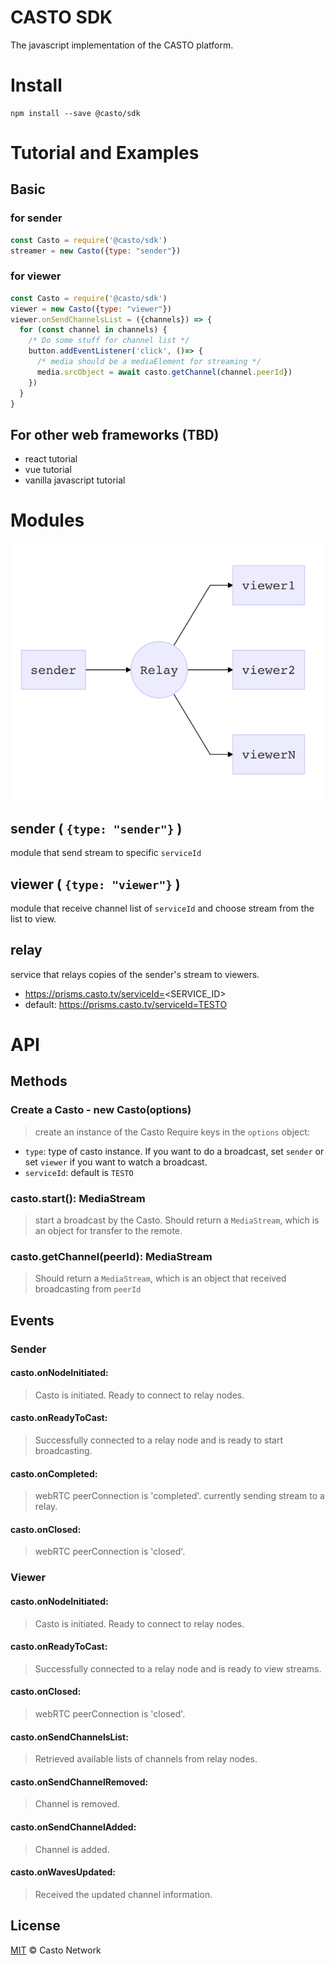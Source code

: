 # CASTO SDK
The javascript implementation of the CASTO platform.

# Install
```
npm install --save @casto/sdk
```

# Tutorial and Examples
## Basic
### for sender
```javascript
const Casto = require('@casto/sdk')
streamer = new Casto({type: "sender"})
```
### for viewer
```javascript
const Casto = require('@casto/sdk')
viewer = new Casto({type: "viewer"})
viewer.onSendChannelsList = ({channels}) => {
  for (const channel in channels) {
    /* Do some stuff for channel list */
    button.addEventListener('click', ()=> {
      /* media should be a mediaElement for streaming */
      media.srcObject = await casto.getChannel(channel.peerId})
    })
  }
}
```

## For other web frameworks (TBD)
* react tutorial
* vue tutorial
* vanilla javascript tutorial

# Modules
![casto diagram](./assets/casto_diagram.png)
## sender ( `{type: "sender"}` )
module that send stream to specific `serviceId`
## viewer ( `{type: "viewer"}` )
module that receive channel list of `serviceId` and choose stream from the list to view.
## relay
service that relays copies of the sender's stream to viewers.
* https://prisms.casto.tv/serviceId=<SERVICE_ID>
* default: https://prisms.casto.tv/serviceId=TESTO

# API
## Methods
### Create a Casto - new Casto(options)
> create an instance of the Casto
Require keys in the `options` object:
* `type`: type of casto instance. If you want to do a broadcast, set `sender` or set `viewer` if you want to watch a broadcast.
* `serviceId`: default is `TESTO`
### casto.start(): MediaStream<Promise>
> start a broadcast by the Casto.
Should return a `MediaStream`, which is an object for transfer to the remote.

### casto.getChannel(peerId): MediaStream<Promise>
> Should return a `MediaStream`, which is an object that received broadcasting from `peerId`

## Events
### Sender
#### casto.onNodeInitiated:
> Casto is initiated. Ready to connect to relay nodes. 

#### casto.onReadyToCast:
> Successfully connected to a relay node and is ready to start broadcasting.  

#### casto.onCompleted:
> webRTC peerConnection is 'completed'. currently sending stream to a relay.

#### casto.onClosed:
> webRTC peerConnection is 'closed'.

### Viewer
#### casto.onNodeInitiated: <function>
> Casto is initiated. Ready to connect to relay nodes. 

#### casto.onReadyToCast: <function>
> Successfully connected to a relay node and is ready to view streams.

#### casto.onClosed: <function>
> webRTC peerConnection is 'closed'.

#### casto.onSendChannelsList: <function>
> Retrieved available lists of channels from relay nodes.

#### casto.onSendChannelRemoved: <function>
> Channel is removed.

#### casto.onSendChannelAdded: <function>
> Channel is added.

#### casto.onWavesUpdated: <function>
> Received the updated channel information.

## License

[MIT](LICENSE) © Casto Network
